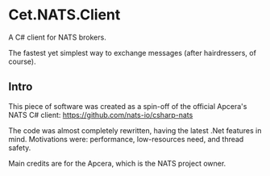 # Cet.NATS.Client
A C# client for NATS brokers.

The fastest yet simplest way to exchange messages (after hairdressers, of course).

## Intro
This piece of software was created as a spin-off of the official Apcera's NATS C# client: https://github.com/nats-io/csharp-nats

The code was almost completely rewritten, having the latest .Net features in mind. Motivations were: performance, low-resources need, and thread safety.

Main credits are for the Apcera, which is the NATS project owner.
